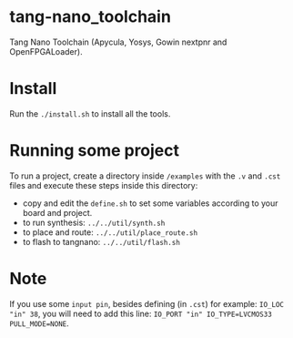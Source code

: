 # tang-nano_toolchain
Tang Nano Toolchain (Apycula, Yosys, Gowin nextpnr and OpenFPGALoader).

# Install
Run the `./install.sh` to install all the tools.

# Running some project
To run a project, create a directory inside `/examples` with the `.v` and `.cst` files and execute these steps inside this directory:
- copy and edit the `define.sh` to set some variables according to your board and project.
- to run synthesis:  `../../util/synth.sh`
- to place and route: `../../util/place_route.sh`
- to flash to tangnano: `../../util/flash.sh`

# Note
If you use some `input pin`, besides defining (in `.cst`) for example: `IO_LOC "in" 38`, you will need to add this line: `IO_PORT "in" IO_TYPE=LVCMOS33 PULL_MODE=NONE`.

